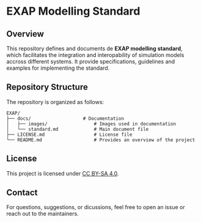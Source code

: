 # EXAP Modelling Standard

## Overview

This repository defines and documents de **EXAP modelling standard**, which facilitates the integration and interopability of simulation models accross different systems. It provide specifications, guidelines and examples for implementing the standard.

## Repository Structure

The repository is organized as follows:

```
EXAP/
├── docs/					# Documentation
│   ├── images/					# Images used in documentation
│   └── standard.md				# Main document file
├── LICENSE.md					# License file
└── README.md					# Provides an overview of the project
```

## License
 This project is licensed under [CC BY-SA 4.0](LICENSE.md).
 
 ## Contact
 For questions, suggestions, or dicussions, feel free to open an issue or reach out to the maintainers.
